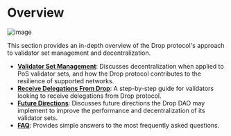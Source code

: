 # Overview
![image](https://github.com/hadronlabs-org/drop-docs/assets/103267218/3727d7f5-1e0d-4f70-91ac-f7ad9cf6d092)

This section provides an in-depth overview of the Drop protocol's approach to validator set management and decentralization. 

- [**Validator Set Management**](/validators/valset.md): Discusses decentralization when applied to PoS validator sets, and how the Drop protocol contributes to the resilience of supported networks.
- [**Receive Delegations From Drop**](/validators/onboard.md): A step-by-step guide for validators looking to receive delegations from Drop protocol.
- [**Future Directions**](/validators/onboard.md): Discusses future directions the Drop DAO may implement to improve the performance and decentralization of its validator sets.
- [**FAQ**](/validators/faq.md): Provides simple answers to the most frequently asked questions.

